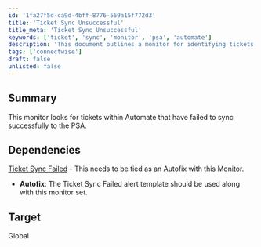 ```yaml
---
id: '1fa27f5d-ca9d-4bff-8776-569a15f772d3'
title: 'Ticket Sync Unsuccessful'
title_meta: 'Ticket Sync Unsuccessful'
keywords: ['ticket', 'sync', 'monitor', 'psa', 'automate']
description: 'This document outlines a monitor for identifying tickets within ConnectWise Automate that have failed to sync successfully to the PSA. It includes dependencies and target details for effective implementation.'
tags: ['connectwise']
draft: false
unlisted: false
---
```


## Summary

This monitor looks for tickets within Automate that have failed to sync successfully to the PSA.

## Dependencies

[Ticket Sync Failed](<../scripts/Ticket Sync Failed.md>) - This needs to be tied as an Autofix with this Monitor.  

- **Autofix**: The Ticket Sync Failed alert template should be used along with this monitor set.

## Target

Global




